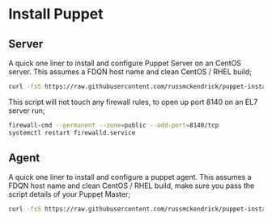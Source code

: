 # Install Puppet

## Server

A quick one liner to install and configure Puppet Server on an CentOS server. This assumes a FDQN host name and clean CentOS / RHEL build;

```bash
curl -fsS https://raw.githubusercontent.com/russmckendrick/puppet-install/master/install | bash
```

This script will not touch any firewall rules, to open up port 8140 on an EL7 server run;

```bash
firewall-cmd --permanent --zone=public --add-port=8140/tcp
systemctl restart firewalld.service
```

## Agent

A quick one liner to install and configure a puppet agent. This assumes a FDQN host name and clean CentOS / RHEL build, make sure you pass the script details of your Puppet Master;

```bash
curl -fsS https://raw.githubusercontent.com/russmckendrick/puppet-install/master/agent | bash -s puppet.master.com
```
